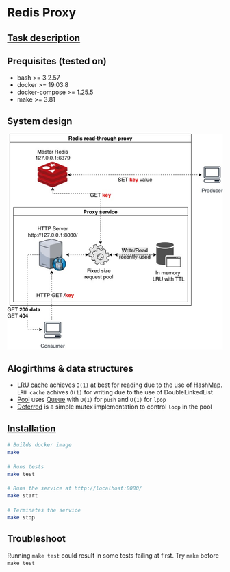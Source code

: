 # Redis Proxy

## [Task description](docs/description.pdf)

## Prequisites (tested on)

- bash >= 3.2.57
- docker >= 19.03.8
- docker-compose >= 1.25.5
- make >= 3.81

## System design

![System design](docs/system-design.jpg)

## Alogirthms & data structures

- [LRU cache](structs/LRU.js) achieves `O(1)` at best for reading due to the use of HashMap. `LRU cache` achives `O(1)` for writing due to the use of DoubleLinkedList
- [Pool](structs/Pool.js) uses [Queue](structs/Queue.js) with `O(1)` for `push` and `O(1)` for `lpop`
- [Deferred](structs/Deferred.js) is a simple mutex implementation to control `loop` in the pool

## [Installation](./Makefile)

```bash
# Builds docker image
make

# Runs tests
make test

# Runs the service at http://localhost:8080/
make start

# Terminates the service
make stop
```

## Troubleshoot

Running `make test` could result in some tests failing at first. Try `make` before `make test`
